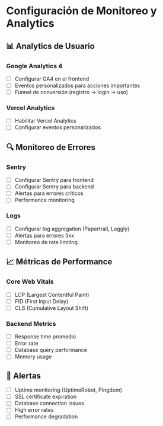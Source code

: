 # Configuración de Monitoreo y Analytics

## 📊 Analytics de Usuario
### Google Analytics 4
- [ ] Configurar GA4 en el frontend
- [ ] Eventos personalizados para acciones importantes
- [ ] Funnel de conversión (registro → login → uso)

### Vercel Analytics
- [ ] Habilitar Vercel Analytics
- [ ] Configurar eventos personalizados

## 🔍 Monitoreo de Errores
### Sentry
- [ ] Configurar Sentry para frontend
- [ ] Configurar Sentry para backend
- [ ] Alertas para errores críticos
- [ ] Performance monitoring

### Logs
- [ ] Configurar log aggregation (Papertrail, Loggly)
- [ ] Alertas para errores 5xx
- [ ] Monitoreo de rate limiting

## 📈 Métricas de Performance
### Core Web Vitals
- [ ] LCP (Largest Contentful Paint)
- [ ] FID (First Input Delay)
- [ ] CLS (Cumulative Layout Shift)

### Backend Metrics
- [ ] Response time promedio
- [ ] Error rate
- [ ] Database query performance
- [ ] Memory usage

## 🚨 Alertas
- [ ] Uptime monitoring (UptimeRobot, Pingdom)
- [ ] SSL certificate expiration
- [ ] Database connection issues
- [ ] High error rates
- [ ] Performance degradation 